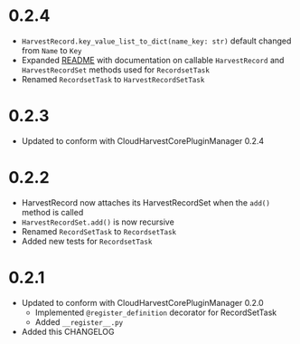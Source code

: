 # 0.2.4
- `HarvestRecord.key_value_list_to_dict(name_key: str)` default changed from `Name` to `Key`
- Expanded [README](./README.md) with documentation on callable `HarvestRecord` and `HarvestRecordSet` methods used for `RecordsetTask`
- Renamed `RecordsetTask` to `HarvestRecordSetTask`

# 0.2.3
- Updated to conform with CloudHarvestCorePluginManager 0.2.4

# 0.2.2
- HarvestRecord now attaches its HarvestRecordSet when the `add()` method is called
- `HarvestRecordSet.add()` is now recursive
- Renamed `RecordSetTask` to `RecordsetTask`
- Added new tests for `RecordsetTask`

# 0.2.1
- Updated to conform with CloudHarvestCorePluginManager 0.2.0
  - Implemented `@register_definition` decorator for RecordSetTask
  - Added `__register__.py`
- Added this CHANGELOG
